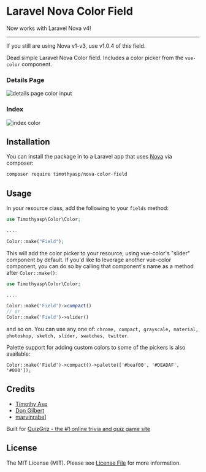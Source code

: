 # Laravel Nova Color Field

Now works with Laravel Nova v4!  

---

If you still are using Nova v1-v3, use v1.0.4 of this field.

Dead simple Laravel Nova Color field. Includes a color picker from the `vue-color` component.

### Details Page 
![details page color input](https://cdn-pro.dprcdn.net/files/acc_465612/jI2x1G)

### Index

![index color](https://cdn-pro.dprcdn.net/files/acc_465612/VnWbt5)

## Installation

You can install the package in to a Laravel app that uses [Nova](https://nova.laravel.com) via composer:

```bash
composer require timothyasp/nova-color-field
```

## Usage

In your resource class, add the following to your `fields` method:

```php
use Timothyasp\Color\Color;

....

Color::make("Field");
```

This will add the color picker to your resource, using vue-color's "slider" component by default.
If you'd like to leverage another vue-color component, you can do so by calling that component's
name as a method after `Color::make()`:

```php
use Timothyasp\Color\Color;

....

Color::make('Field')->compact()
// or
Color::make('Field')->slider()
```

and so on. You can use any one of: `chrome, compact, grayscale, material, photoshop, sketch, slider, swatches, twitter`.


Palette support for adding custom colors to some of the pickers is also available:

```
Color::make('Field')->compact()->palette(['#beaf00', '#DEADAF', '#000']);
```


## Credits

-   [Timothy Asp](https://github.com/timothyasp)
-   [Don Gilbert](https://github.com/dongilbert)
-   [marvinrabe](https://github.com/marvinrrabe)]

Built for [QuizGriz - the #1 online trivia and quiz game site](https://grizly.com)

## License

The MIT License (MIT). Please see [License File](LICENSE.md) for more information.
